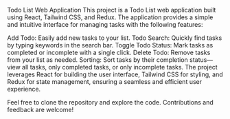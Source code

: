 Todo List Web Application
This project is a Todo List web application built using React, Tailwind CSS, and Redux. The application provides a simple and intuitive interface for managing tasks with the following features:

Add Todo: Easily add new tasks to your list.
Todo Search: Quickly find tasks by typing keywords in the search bar.
Toggle Todo Status: Mark tasks as completed or incomplete with a single click.
Delete Todo: Remove tasks from your list as needed.
Sorting: Sort tasks by their completion status—view all tasks, only completed tasks, or only incomplete tasks.
The project leverages React for building the user interface, Tailwind CSS for styling, and Redux for state management, ensuring a seamless and efficient user experience.

Feel free to clone the repository and explore the code. Contributions and feedback are welcome!
